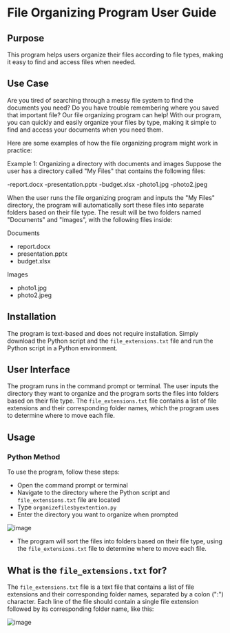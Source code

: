 # File Organizing Program User Guide

## Purpose
This program helps users organize their files according to file types, making it easy to find and access files when needed.

## Use Case
Are you tired of searching through a messy file system to find the documents you need? Do you have trouble remembering where you saved that important file? Our file organizing program can help! With our program, you can quickly and easily organize your files by type, making it simple to find and access your documents when you need them.

Here are some examples of how the file organizing program might work in practice:

Example 1: Organizing a directory with documents and images
Suppose the user has a directory called "My Files" that contains the following files:

-report.docx
-presentation.pptx
-budget.xlsx
-photo1.jpg
-photo2.jpeg

When the user runs the file organizing program and inputs the "My Files" directory, the program will automatically sort these files into separate folders based on their file type. The result will be two folders named "Documents" and "Images", with the following files inside:

Documents
- report.docx
- presentation.pptx
- budget.xlsx

Images
- photo1.jpg
- photo2.jpeg


## Installation
The program is text-based and does not require installation. Simply download the Python script and the `file_extensions.txt` file and run the Python script in a Python environment.

## User Interface
The program runs in the command prompt or terminal. The user inputs the directory they want to organize and the program sorts the files into folders based on their file type. The `file_extensions.txt` file contains a list of file extensions and their corresponding folder names, which the program uses to determine where to move each file.

## Usage

### Python Method
To use the program, follow these steps:
- Open the command prompt or terminal
- Navigate to the directory where the Python script and `file_extensions.txt` file are located
- Type `organizefilesbyextention.py` 
- Enter the directory you want to organize when prompted

![image](https://user-images.githubusercontent.com/37545716/225633155-a7a08993-a7d5-42b8-979e-ac25084b12d1.png)

- The program will sort the files into folders based on their file type, using the `file_extensions.txt` file to determine where to move each file.

## What is the `file_extensions.txt` for?
The `file_extensions.txt` file is a text file that contains a list of file extensions and their corresponding folder names, separated by a colon (":") character. Each line of the file should contain a single file extension followed by its corresponding folder name, like this:

![image](https://user-images.githubusercontent.com/37545716/225633019-5d745e05-3a46-4a93-9c55-e68e9dd64833.png)

